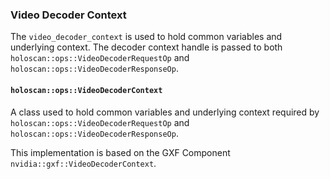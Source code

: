 ### Video Decoder Context

The `video_decoder_context` is used to hold common variables and underlying context. The decoder context handle is passed to both `holoscan::ops::VideoDecoderRequestOp` and `holoscan::ops::VideoDecoderResponseOp`.

#### `holoscan::ops::VideoDecoderContext`

A class used to hold common variables and underlying context required by `holoscan::ops::VideoDecoderRequestOp` and `holoscan::ops::VideoDecoderResponseOp`.

This implementation is based on the GXF Component `nvidia::gxf::VideoDecoderContext`.
